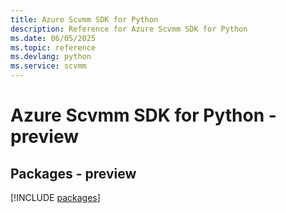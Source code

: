 ```yaml
---
title: Azure Scvmm SDK for Python
description: Reference for Azure Scvmm SDK for Python
ms.date: 06/05/2025
ms.topic: reference
ms.devlang: python
ms.service: scvmm
---
```

# Azure Scvmm SDK for Python - preview
## Packages - preview
[!INCLUDE [packages](scvmm-index.md)]